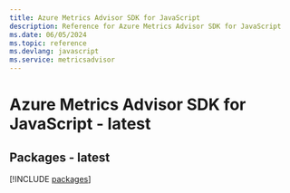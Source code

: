 ```yaml
---
title: Azure Metrics Advisor SDK for JavaScript
description: Reference for Azure Metrics Advisor SDK for JavaScript
ms.date: 06/05/2024
ms.topic: reference
ms.devlang: javascript
ms.service: metricsadvisor
---
```

# Azure Metrics Advisor SDK for JavaScript - latest
## Packages - latest
[!INCLUDE [packages](metrics-advisor-index.md)]